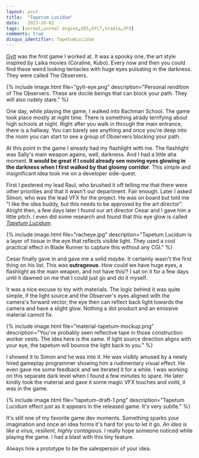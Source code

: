 ```yaml
---
layout: post
title:  "Tapetum Lucidum"
date:   2023-10-02
tags: [unreal,unreal engine,UE5,GYLT,Stadia,VFX]
comments: true
disqus_identifier: TapetumLucidum
---
```


[Gylt](https://store.steampowered.com/app/2206210/GYLT/) was the first game I worked at. It was a spooky one, the art style inspired by Laika movies (Coraline, Kubo). Every now and then you could find these weird looking tentacles with huge eyes pulsating in the darkness. They were called The Observers.

{% include image.html file="gylt-eye.png" description="Personal rendition of The Observers. These are docile beings that can block your path. They will also rudely stare." %}

One day, while playing the game, I walked into Bachman School. The game took place mostly at night time. There is something alrady terrifying about high schools at night. Right after you walk in through the main entrance, there is a hallway. You can barely see anything and once you're deep into the room you can start to see a group of Observers blocking your path.

At this point in the game I already had my flashlight with me. The flashlight was Sally's main weapon agains, well, darkness. And I had a little aha moment. **It would be great if I could already see moving eyes glowing in the darkness when I first walked by that gloomy corridor**. This simple and insignificant idea took me on a developer side-quest.

First I pestered my lead Raul, who brushed it off telling me that there were other priorities and that it wasn't our department. Fair enough. Later I asked Simon, who was the lead VFX for the project. He was on board but told me "I like the idea buddy, but this needs to be approved by the art director". Alright then, a few days later I found our art director Cesar and I gave him a little pitch. I even did some research and found that this eye glow is called [*Tapetum Lucidum*](https://en.wikipedia.org/wiki/Tapetum_lucidum).

{% include image.html file="racheye.jpg" description="Tapetum Lucidum is a layer of tissue in the eye that reflects visible light. They used a cool practical effect in Blade Runner to capture this without any CGI." %}

Cesar finally gave in and gave me a solid *maybe*. It certainly wasn't the first thing on his list. This was **outrageous**. How could we have huge eyes, a flashlight as the main weapon, and not have this!? I sat on it for a few days until it dawned on me that I could just go and do it myself.

It was a nice excuse to toy with materials. The logic behind it was quite simple, if the light source and the Observer's eyes aligned with the camera's forward vector, the eye then can reflect back light towards the camera and have a slight glow. Nothing a dot product and an emissive material cannot fix.

{% include image.html file="material-tapetum-mockup.png" description="You've probably seen reflective tape in those construction worker vests. The idea here is the same. If light source direction aligns with your eye, the tapetum will bounce the light back to you." %}

I showed it to Simon and he was into it. He was visibly amused by a newly hired gameplay programmer showing him a rudimentary visual effect. He even gave me some feedback and we iterated it for a while. I was working on this separate dark level when I found a few minutes to spare. He later kindly took the material and gave it some magic VFX touches and *voilà*, it was in the game.

{% include image.html file="tapetum-draft-1.png" description="Tapetum Lucidum effect just as it appears in the released game. It's very subtle." %}

It's still one of my favorite game dev moments. Something sparks your imagination and once an idea forms it's hard for you to let it go. *An idea is like a virus, resilient, highly contagious*. I really hope someone noticed while playing the game. I had a blast with this tiny feature.

Always hire a prototype to be the salesperson of your idea.